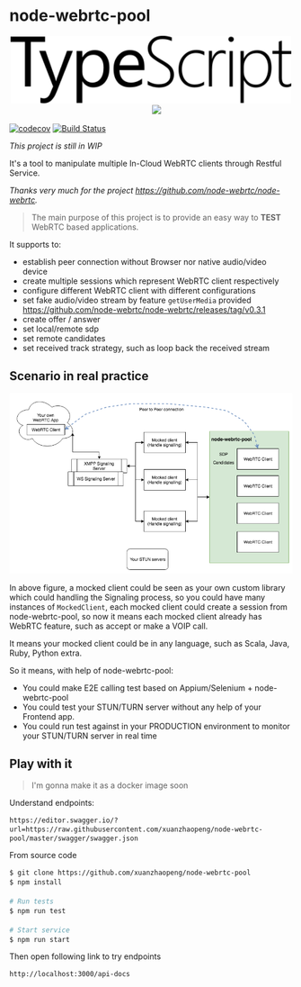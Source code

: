 # node-webrtc-pool

<p align="center">
  <img height="120px" src="https://raw.githubusercontent.com/Microsoft/TypeScript/master/doc/logo.svg" />&nbsp;&nbsp;&nbsp;&nbsp;
  <img height="120px" src="https://webrtc.org/assets/images/webrtc-logo-vert-retro-dist.svg" />
</p>

[![codecov](https://codecov.io/gh/xuanzhaopeng/node-webrtc-pool/branch/master/graph/badge.svg)](https://codecov.io/gh/xuanzhaopeng/node-webrtc-pool)
[![Build Status](https://travis-ci.org/xuanzhaopeng/node-webrtc-pool.svg?branch=master)](https://travis-ci.org/xuanzhaopeng/node-webrtc-pool)

*This project is still in WIP*

It's a tool to manipulate multiple In-Cloud WebRTC clients through Restful Service.

*Thanks very much for the project https://github.com/node-webrtc/node-webrtc.*

> The main purpose of this project is to provide an easy way to **TEST** WebRTC based applications.

It supports to:
* establish peer connection without Browser nor native audio/video device
* create multiple sessions which represent WebRTC client respectively
* configure different WebRTC client with different configurations
* set fake audio/video stream by feature `getUserMedia` provided https://github.com/node-webrtc/node-webrtc/releases/tag/v0.3.1
* create offer / answer
* set local/remote sdp
* set remote candidates
* set received track strategy, such as loop back the received stream

## Scenario in real practice
![alt text](./docs/scenario.png "Scenario")


In above figure, a mocked client could be seen as your own custom library which could handling the Signaling process, so you could have many instances of `MockedClient`, each mocked client could create a session from node-webrtc-pool, so now it means each mocked client already has WebRTC feature, such as accept or make a VOIP call.

It means your mocked client could be in any language, such as Scala, Java, Ruby, Python extra.

So it means, with help of node-webrtc-pool:
* You could make E2E calling test based on Appium/Selenium + node-webrtc-pool
* You could test your STUN/TURN server without any help of your Frontend app.
* You could run test against in your PRODUCTION environment to monitor your STUN/TURN server in real time 

## Play with it
> I'm gonna make it as a docker image soon

Understand endpoints:
```
https://editor.swagger.io/?url=https://raw.githubusercontent.com/xuanzhaopeng/node-webrtc-pool/master/swagger/swagger.json
```

From source code
```bash
$ git clone https://github.com/xuanzhaopeng/node-webrtc-pool
$ npm install

# Run tests
$ npm run test

# Start service
$ npm run start
```

Then open following link to try endpoints
```
http://localhost:3000/api-docs
```
